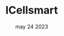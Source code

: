 ---
#preview
title: ICellsmart
image: /img/works/23/132.jpg
category: Web Developmment
date: may 24 2023

#params
layout: "one"

#full details
introTitle: "Lakshya <span class=\"mil-thin\">Space</span>"
fullImage: /img/works/23/132.jpg
details:
    - label: "Client:"
      value: "-"

    - label: "Year:"
      value: "2022"

    - label: "Duration"
      value: "30 Days"
    - label: "Website"
      value: "https://icellsmartusa.com/"

description:
    enabled: 1
    title: "About"
    content: "
      <p>Headline: From Pocket Dust to Dream Phone: Unleash the Value of Your Old iPhone with iSellSmart, Powered by Prophecius Technologies's Digital Magic
Opening: Dust gathers, boxes overflow, and that once-coveted iPhone becomes a relic of technological history. But what if you could unlock its hidden value, transform it into cash, and fuel your upgrade to the latest mobile marvel? Enter iSellSmart, the US powerhouse making iPhone trade-ins a breeze with a website built by Prophecius Technologies's tech wizards.
Challenge: iSellSmart, a rapidly growing network of 20 franchises near San Diego, needed a digital engine to drive their mission: empowering people to get a fair price for their old iPhones and turn them into stepping stones to their dream upgrade. Their vision? A seamless, secure, and user-friendly website that made the trade-in process as effortless as scrolling through TikTok.
</p>
    "
description2:
    enabled: 1
    title: "Prophecius & Lakshya Space"
    content: "
      <p>Solution: We stepped up to the plate with a dedicated developer, an expert wielding 3 years of experience like a digital Excalibur. Together, they crafted a website powered by:
React Front-End: Dynamic and engaging, the React-powered front-end made navigating the trade-in process a joy, guiding users through each step with intuitive design and clear instructions.
Node Back-End: The robust Node.js back-end ensured secure data handling, accurate valuations, and lightning-fast transactions, giving users complete peace of mind.
Fair and Easy Valuations: A transparent valuation system guaranteed users they were getting the best possible price for their iPhone, eliminating the mystery and frustration of traditional trade-ins.
Seamless Trade-In Process: From entering device details to scheduling appointments, the website streamlined the entire trade-in journey, making it as frictionless as possible.
Results: iSellSmart's website, a product of our tech expertise and iSellSmart's vision, became a digital goldmine. Happy customers, soaring trade-in numbers, and a rapidly expanding franchise network - iSellSmart was on fire, fueled by the power of user-centric technology.

</p>
    "

gallery: 
    enabled: 1
    items:
        - image: /img/works/23/131.jpg
          alt: "image"

        - image: /img/works/23/133.jpg
          alt: "image"

     


gallery2: 
    enabled: 1
    items:
        - image: /img/works/23/132.jpg
          alt: "image"

      
---